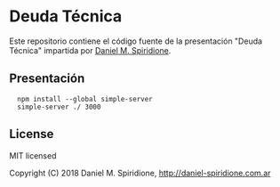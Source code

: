 # Deuda Técnica

Este repositorio contiene el código fuente de la presentación "Deuda Técnica" impartida por [Daniel M. Spiridione](http://daniel-spiridione.com.ar).

## Presentación

```
  npm install --global simple-server
  simple-server ./ 3000
```

## License

MIT licensed

Copyright (C) 2018 Daniel M. Spiridione, http://daniel-spiridione.com.ar
